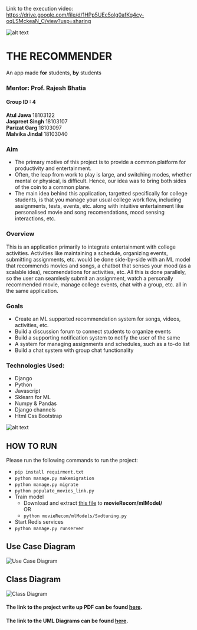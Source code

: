 Link to the execution video:
https://drive.google.com/file/d/1HPp5UEc5olg0afKg4cy-oqLSMckeaN_C/view?usp=sharing

![alt text](https://github.com/J-Singh99/The-Recommender/blob/master/ReadMe%20Images/RecommendationEngine.webp)
    
# THE RECOMMENDER  
An app made **for** students, **by** students

### Mentor: Prof. Rajesh Bhatia
#### Group ID : 4
**Atul Jawa** 18103122  
**Jaspreet Singh** 18103107  
**Parizat Garg** 18103097  
**Malvika Jindal**  18103040
  
  
  
### Aim
- The primary motive of this project is to provide a common platform for productivity and entertainment.
- Often, the leap from work to play is large, and switching modes, whether mental or physical, is difficult. Hence, our idea was to bring both sides of the coin to a common plane.
- The main idea behind this application, targetted specifically for college students, is that you manage your usual college work flow, including assignments, tests, events, etc. along with intuitive entertainment like personalised movie and song recomendations, mood sensing interactions, etc.   
  
  
### Overview
This is an application primarily to integrate entertainment with college activities.
Activities like maintaining a schedule, organizing events, submitting assignments, etc. would be done side-by-side with an ML model that recommends movies and songs, a chatbot that senses your mood (as a scalable idea), recomendations for activities, etc. All this is done parallely, so the user can seamlesly submit an assignment, watch a personally recommended movie, manage college events, chat with a group, etc. all in the same application.
  
  
  
### Goals
- Create an ML supported recommendation system for songs, videos, activities, etc.
- Build a discussion forum to connect students to organize events
- Build a supporting notification system to notify the user of the same
- A system for managing assignments and schedules, such as a to-do list
- Build a chat system with group chat functionality 
  
  
### Technologies Used:
- Django
- Python 
- Javascript
- Sklearn for ML
- Numpy & Pandas
- Django channels
- Html Css Bootstrap


![alt text](https://github.com/J-Singh99/The-Recommender/blob/master/ReadMe%20Images/Photo2.webp)


## HOW TO RUN
Please run the following commands to run the project:
- `pip install requirment.txt`
- `python manage.py makemigration`
- `python manage.py migrate`
- `python populate_movies_link.py`
- Train model
  - Download and extract [this file](https://drive.google.com/file/d/1rQdmWz3u9G1V_d0R8NbPYvuhcYls7RgB/view?usp=sharing) to **movieRecom/mlModel/**  
  OR
  - `python movieRecom/mlModels/Svdtuning.py`
- Start Redis services  
- `python manage.py runserver`


## Use Case Diagram  
![Use Case Diagram](https://github.com/J-Singh99/The-Recommender/blob/master/ReadMe%20Images/Use%20case%20diagram-1.png)

## Class Diagram  
![Class Diagram](https://github.com/J-Singh99/The-Recommender/blob/master/ReadMe%20Images/class_diagram_SE-1.png)

#### The link to the project write up PDF can be found [here](https://docs.google.com/document/d/1e4s_ns_DGjKBgFjUaxnllk0Nj08A2Vivo7f9j8acFW4/edit?usp=sharing).  
#### The link to the UML Diagrams can be found [here](https://drive.google.com/drive/folders/1B_514GvPcEAeFQ03XSfG496SJAam8VPp?usp=sharing).
